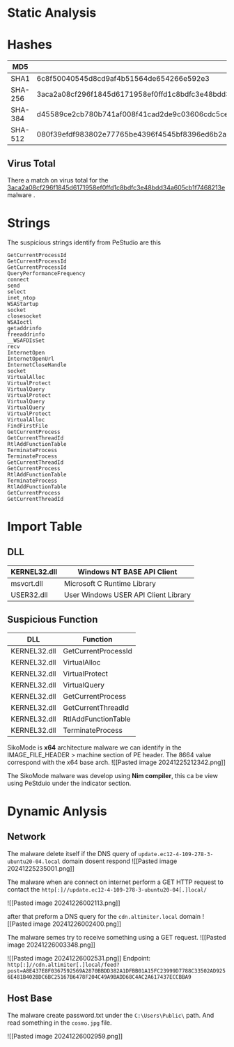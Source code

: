 
# Static Analysis
# Hashes

| MD5     | b9497ffb7e9c6f49823b95851ec874e3                                                                                                 |
| ------- | -------------------------------------------------------------------------------------------------------------------------------- |
| SHA1    | 6c8f50040545d8cd9af4b51564de654266e592e3                                                                                         |
| SHA-256 | 3aca2a08cf296f1845d6171958ef0ffd1c8bdfc3e48bdd34a605cb1f7468213e                                                                 |
| SHA-384 | d45589ce2cb780b741af008f41cad2de9c03606cdc5ce574924946970910b9d6a88222e74894ab540a4bbc2900c0f79c                                 |
| SHA-512 | 080f39efdf983802e77765be4396f4545bf8396ed6b2a7d4f3922af52487abf66069d2b838a06f667788bcaba3a6a5e4008e642f69f2227a5398f4e0d5f9d18f |

## Virus Total 
There a match on virus total for the [3aca2a08cf296f1845d6171958ef0ffd1c8bdfc3e48bdd34a605cb1f7468213e](https://www.virustotal.com/gui/file/3aca2a08cf296f1845d6171958ef0ffd1c8bdfc3e48bdd34a605cb1f7468213e) malware .

# Strings
The suspicious strings identify from PeStudio are this
```text
GetCurrentProcessId
GetCurrentProcessId
GetCurrentProcessId
QueryPerformanceFrequency
connect
send
select
inet_ntop
WSAStartup
socket
closesocket
WSAIoctl
getaddrinfo
freeaddrinfo
__WSAFDIsSet
recv
InternetOpen
InternetOpenUrl
InternetCloseHandle
socket
VirtualAlloc
VirtualProtect
VirtualQuery
VirtualProtect
VirtualQuery
VirtualQuery
VirtualProtect
VirtualAlloc
FindFirstFile
GetCurrentProcess
GetCurrentThreadId
RtlAddFunctionTable
TerminateProcess
TerminateProcess
GetCurrentThreadId
GetCurrentProcess
RtlAddFunctionTable
TerminateProcess
RtlAddFunctionTable
GetCurrentProcess
GetCurrentThreadId
```

# Import Table 

## DLL

| KERNEL32.dll | Windows NT BASE API Client           |
| ------------ | ------------------------------------ |
| msvcrt.dll   | Microsoft C Runtime Library          |
| USER32.dll   | User Windows USER API Client Library |

## Suspicious Function

| DLL          | Function            |
| ------------ | ------------------- |
| KERNEL32.dll | GetCurrentProcessId |
| KERNEL32.dll | VirtualAlloc        |
| KERNEL32.dll | VirtualProtect      |
| KERNEL32.dll | VirtualQuery        |
| KERNEL32.dll | GetCurrentProcess   |
| KERNEL32.dll | GetCurrentThreadId  |
| KERNEL32.dll | RtlAddFunctionTable |
| KERNEL32.dll | TerminateProcess    |

SikoMode is **x64** architecture malware we can identify in the IMAGE_FILE_HEADER > machine section of PE header. The 8664 value correspond with the x64 base arch.
![[Pasted image 20241225212342.png]]

The SikoMode malware was develop using **Nim compiler**, this ca be view using PeStduio under the indicator section.


# Dynamic Anlysis
## Network
The malware delete itself if the DNS query of `update.ec12-4-109-278-3-ubuntu20-04.local` domain dosent respond
![[Pasted image 20241225235001.png]]

The malware when are connect on internet perform a GET HTTP request to contact the 
`http[:]//update.ec12-4-109-278-3-ubuntu20-04[.]local/`

![[Pasted image 20241226002113.png]]

after that preform a DNS query for the `cdn.altimiter.local` domain 
![[Pasted image 20241226002400.png]]

The malware semes try to receive something using a GET request.
![[Pasted image 20241226003348.png]]

![[Pasted image 20241226002531.png]]
Endpoint:
`http[:]//cdn.altimiter[.]local/feed?post=A8E437E8F0367592569A2870BBDD382A1DFBB01A15FC23999D7788C33502AD9256E481B402BDC6BC25167B6478F204C49A9BADD68C4AC2A617437ECCBBA9`


## Host Base
The malware create password.txt under the `C:\Users\Public\` path. And read something in the `cosmo.jpg` file.

![[Pasted image 20241226002959.png]]